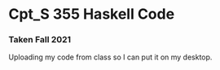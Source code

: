 # Cpt_S 355 Haskell Code
### Taken Fall 2021
Uploading my code from class so I can put it on my desktop.
